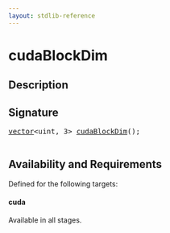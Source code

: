 ```yaml
---
layout: stdlib-reference
---
```


# cudaBlockDim

## Description





## Signature 

<pre>
<a href="/stdlib-reference/types/vector/index" class="code_type">vector</a>&lt;<span class="code_keyword">uint</span>, 3&gt; <a href="/stdlib-reference/global-decls/cudaBlockDim">cudaBlockDim</a>();

</pre>

## Availability and Requirements

Defined for the following targets:

#### cuda
Available in all stages.



